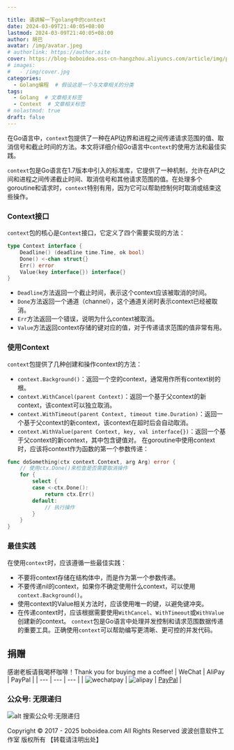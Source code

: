 ```yaml
---

title: 请讲解一下golang中的context
date: 2024-03-09T21:40:05+08:00
lastmod: 2024-03-09T21:40:05+08:00
author: 胡巴
avatar: /img/avatar.jpeg
# authorlink: https://author.site
cover: https://blog-boboidea.oss-cn-hangzhou.aliyuncs.com/article/img/posts/auto/article%20(1).jpg
# images:
#   - /img/cover.jpg
categories:
  - Golang编程  # 假设这是一个与文章相关的分类
tags:
  - Golang  # 文章相关标签
  - Context  # 文章相关标签
# nolastmod: true
draft: false
---
```

在Go语言中，`context`包提供了一种在API边界和进程之间传递请求范围的值、取消信号和截止时间的方法。本文将详细介绍Go语言中`context`的使用方法和最佳实践。
<!--more-->
`context`包是Go语言在1.7版本中引入的标准库，它提供了一种机制，允许在API之间和进程之间传递截止时间、取消信号和其他请求范围的值。在处理多个goroutine和请求时，`context`特别有用，因为它可以帮助控制何时取消或结束这些操作。
### Context接口
`context`包的核心是`Context`接口，它定义了四个需要实现的方法：
```go
type Context interface {
    Deadline() (deadline time.Time, ok bool)
    Done() <-chan struct{}
    Err() error
    Value(key interface{}) interface{}
}
```
- `Deadline`方法返回一个截止时间，表示这个context应该被取消的时间。
- `Done`方法返回一个通道（channel），这个通道关闭时表示context已经被取消。
- `Err`方法返回一个错误，说明为什么context被取消。
- `Value`方法返回context存储的键对应的值，对于传递请求范围的值非常有用。
### 使用Context
`context`包提供了几种创建和操作context的方法：
- `context.Background()`：返回一个空的context，通常用作所有context树的根。
- `context.WithCancel(parent Context)`：返回一个基于父context的新context，该context可以独立取消。
- `context.WithTimeout(parent Context, timeout time.Duration)`：返回一个基于父context的新context，该context在超时后会自动取消。
- `context.WithValue(parent Context, key, val interface{})`：返回一个基于父context的新context，其中包含键值对。
在goroutine中使用context时，应该将context作为函数的第一个参数传递：
```go
func doSomething(ctx context.Context, arg Arg) error {
    // 使用ctx.Done()来检查是否需要取消操作
    for {
        select {
        case <-ctx.Done():
            return ctx.Err()
        default:
            // 执行操作
        }
    }
}
```
### 最佳实践
在使用`context`时，应该遵循一些最佳实践：
- 不要将context存储在结构体中，而是作为第一个参数传递。
- 不要传递nil的context，如果你不确定使用什么context，可以使用`context.Background()`。
- 使用context的Value相关方法时，应该使用唯一的键，以避免键冲突。
- 在传递context时，应该根据需要使用`WithCancel`、`WithTimeout`或`WithValue`创建新的context。
`context`包是Go语言中处理并发控制和请求范围数据传递的重要工具。正确使用`context`可以帮助编写更清晰、更可控的并发代码。
<!--qr_code-->
## 捐赠
感谢老板请我喝杯咖啡！Thank you for buying me a coffee!
| WeChat | AliPay | PayPal |
| --- | --- | --- |
| ![wechatpay](https://blog-boboidea.oss-cn-hangzhou.aliyuncs.com/pay/wechat_%E6%94%B6%E6%AC%BE%E7%A0%81.jpg) | ![alipay](https://blog-boboidea.oss-cn-hangzhou.aliyuncs.com/pay/alipay.jpg) | [PayPal](https://paypal.me/JianboQin?country.x=C2&locale.x=zh_XC) |
### 公众号: 无限递归
![alt 搜索公众号:无限递归](https://blog-boboidea.oss-cn-hangzhou.aliyuncs.com/article/img/gongzhonghao.jpeg "无限递归")
<!--declare-declare-->
Copyright &copy; 2017 - 2025 boboidea.com All Rights Reserved 波波创意软件工作室 版权所有 【转载请注明出处】
